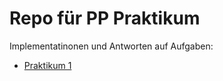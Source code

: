 # Repo für PP Praktikum

Implementatinonen und Antworten auf Aufgaben:

+ [Praktikum 1](src/P1/README.md)
